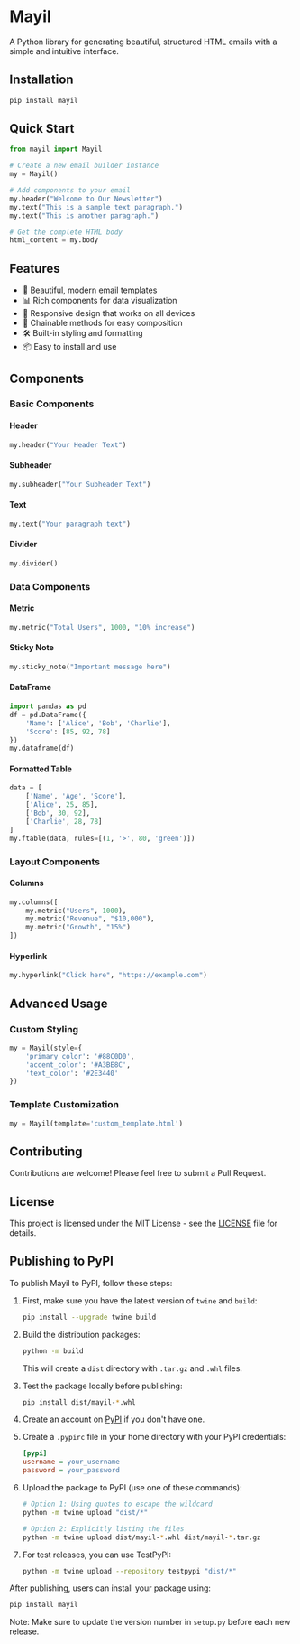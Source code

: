 # Mayil

A Python library for generating beautiful, structured HTML emails with a simple and intuitive interface.

## Installation

```bash
pip install mayil
```

## Quick Start

```python
from mayil import Mayil

# Create a new email builder instance
my = Mayil()

# Add components to your email
my.header("Welcome to Our Newsletter")
my.text("This is a sample text paragraph.")
my.text("This is another paragraph.")

# Get the complete HTML body
html_content = my.body
```

## Features

- 🎨 Beautiful, modern email templates
- 📊 Rich components for data visualization
- 📱 Responsive design that works on all devices
- 🎯 Chainable methods for easy composition
- 🛠️ Built-in styling and formatting
- 📦 Easy to install and use

## Components

### Basic Components

#### Header
```python
my.header("Your Header Text")
```

#### Subheader
```python
my.subheader("Your Subheader Text")
```

#### Text
```python
my.text("Your paragraph text")
```

#### Divider
```python
my.divider()
```

### Data Components

#### Metric
```python
my.metric("Total Users", 1000, "10% increase")
```

#### Sticky Note
```python
my.sticky_note("Important message here")
```

#### DataFrame
```python
import pandas as pd
df = pd.DataFrame({
    'Name': ['Alice', 'Bob', 'Charlie'],
    'Score': [85, 92, 78]
})
my.dataframe(df)
```

#### Formatted Table
```python
data = [
    ['Name', 'Age', 'Score'],
    ['Alice', 25, 85],
    ['Bob', 30, 92],
    ['Charlie', 28, 78]
]
my.ftable(data, rules=[(1, '>', 80, 'green')])
```

### Layout Components

#### Columns
```python
my.columns([
    my.metric("Users", 1000),
    my.metric("Revenue", "$10,000"),
    my.metric("Growth", "15%")
])
```

#### Hyperlink
```python
my.hyperlink("Click here", "https://example.com")
```

## Advanced Usage

### Custom Styling
```python
my = Mayil(style={
    'primary_color': '#88C0D0',
    'accent_color': '#A3BE8C',
    'text_color': '#2E3440'
})
```

### Template Customization
```python
my = Mayil(template='custom_template.html')
```

## Contributing

Contributions are welcome! Please feel free to submit a Pull Request.

## License

This project is licensed under the MIT License - see the [LICENSE](LICENSE) file for details.

## Publishing to PyPI

To publish Mayil to PyPI, follow these steps:

1. First, make sure you have the latest version of `twine` and `build`:
   ```bash
   pip install --upgrade twine build
   ```

2. Build the distribution packages:
   ```bash
   python -m build
   ```
   This will create a `dist` directory with `.tar.gz` and `.whl` files.

3. Test the package locally before publishing:
   ```bash
   pip install dist/mayil-*.whl
   ```

4. Create an account on [PyPI](https://pypi.org/) if you don't have one.

5. Create a `.pypirc` file in your home directory with your PyPI credentials:
   ```ini
   [pypi]
   username = your_username
   password = your_password
   ```

6. Upload the package to PyPI (use one of these commands):
   ```bash
   # Option 1: Using quotes to escape the wildcard
   python -m twine upload "dist/*"
   
   # Option 2: Explicitly listing the files
   python -m twine upload dist/mayil-*.whl dist/mayil-*.tar.gz
   ```

7. For test releases, you can use TestPyPI:
   ```bash
   python -m twine upload --repository testpypi "dist/*"
   ```

After publishing, users can install your package using:
```bash
pip install mayil
```

Note: Make sure to update the version number in `setup.py` before each new release. 